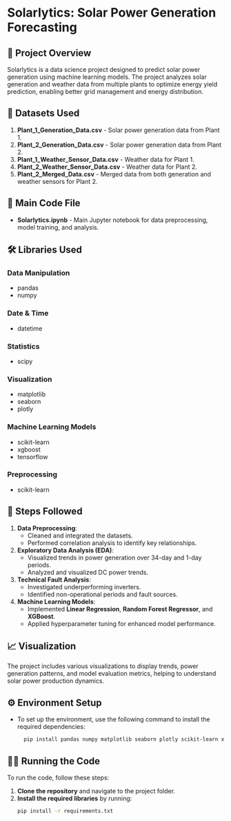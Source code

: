 # Solarlytics: Solar Power Generation Forecasting

## 📘 **Project Overview**
Solarlytics is a data science project designed to predict solar power generation using machine learning models. The project analyzes solar generation and weather data from multiple plants to optimize energy yield prediction, enabling better grid management and energy distribution.

## 📂 **Datasets Used**
1. **Plant_1_Generation_Data.csv** - Solar power generation data from Plant 1.
2. **Plant_2_Generation_Data.csv** - Solar power generation data from Plant 2.
3. **Plant_1_Weather_Sensor_Data.csv** - Weather data for Plant 1.
4. **Plant_2_Weather_Sensor_Data.csv** - Weather data for Plant 2.
5. **Plant_2_Merged_Data.csv** - Merged data from both generation and weather sensors for Plant 2.

## 📝 **Main Code File**
- **Solarlytics.ipynb** - Main Jupyter notebook for data preprocessing, model training, and analysis.

## 🛠️ **Libraries Used**
### Data Manipulation
- pandas
- numpy

### Date & Time
- datetime

### Statistics
- scipy

### Visualization
- matplotlib
- seaborn
- plotly

### Machine Learning Models
- scikit-learn
- xgboost
- tensorflow

### Preprocessing
- scikit-learn

## 🔄 **Steps Followed**
1. **Data Preprocessing**:
   - Cleaned and integrated the datasets.
   - Performed correlation analysis to identify key relationships.
2. **Exploratory Data Analysis (EDA)**:
   - Visualized trends in power generation over 34-day and 1-day periods.
   - Analyzed and visualized DC power trends.
3. **Technical Fault Analysis**:
   - Investigated underperforming inverters.
   - Identified non-operational periods and fault sources.
4. **Machine Learning Models**:
   - Implemented **Linear Regression**, **Random Forest Regressor**, and **XGBoost**.
   - Applied hyperparameter tuning for enhanced model performance.

## 📈 **Visualization**
The project includes various visualizations to display trends, power generation patterns, and model evaluation metrics, helping to understand solar power production dynamics.

## ⚙️ **Environment Setup**
- To set up the environment, use the following command to install the required dependencies:
    ```bash
      pip install pandas numpy matplotlib seaborn plotly scikit-learn xgboost tensorflow scipy
    ```

## 🧑‍💻 **Running the Code**

To run the code, follow these steps:

1. **Clone the repository** and navigate to the project folder.
2. **Install the required libraries** by running:
   ```bash
   pip install -r requirements.txt
